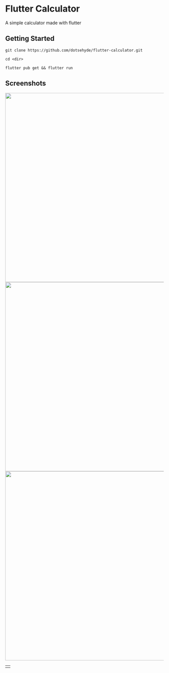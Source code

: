 # Flutter Calculator

A simple calculator made with flutter

## Getting Started

`git clone https://github.com/dotsehyde/flutter-calculator.git`

`cd <dir>`

`flutter pub get && flutter run`

## Screenshots

<table>
<td>
<tr>
<img src="./screenshots/1.png" height=600/>
</tr>
<tr>
<img src="./screenshots/2.png" height=600/>
</tr>
<tr>
<img src="./screenshots/3.png" height=600/>
</tr>
</td>
</table>

